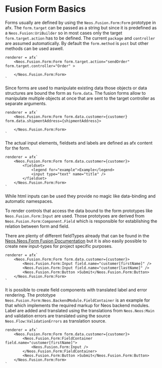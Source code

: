 # Fusion Form Basics

Forms usually are defined by using the `Neos.Fusion.Form:Form` prototype 
in afx. The `form.target` can be passed as a string but since it is 
predefined as a `Neos.Fusion:UriBuilder` so in most cases only the target 
`form.target.action` has to be defined. The current `package` and
`controller` are assumed automatically. By default the `form.method` is `post` but 
other methods can be used aswell. 
 
```
renderer = afx`
    <Neos.Fusion.Form:Form form.target.action="sendOrder" form.target.controller="Order" >

    </Neos.Fusion.Form:Form>
`
```

Since forms are used to manipulate existing data those objects or data structures 
are bound the form as `form.data`. The fusion forms allow to manipulate multiple 
objects at once that are sent to the target controller as separate arguments. 

```
renderer = afx`
    <Neos.Fusion.Form:Form form.data.customer={customer} form.data.shipmentAddress={shipmentAddress}>

    </Neos.Fusion.Form:Form>
`
```

The actual input elements, fieldsets and labels are defined as afx content
for the form.

```
renderer = afx`
    <Neos.Fusion.Form:Form form.data.customer={customer}>
        <fieldset>
            <legend for="example">Example</legend>
            <input type="text" name="title" />
        </fieldset>
    </Neos.Fusion.Form:Form>
`
```

While html inputs can be used they provide no magic like data-binding and 
automatic namespaces. 

To render controls that access the data bound to the form prototypes like 
`Neos.Fusion.Form:Input` are used. Those prototyoes are derived from 
`Neos.Fusion.Form:Component.Field` which is responsible for establishing 
the relation between form and field. 

There are plenty of different fieldTypes already that can be found in the 
[Neos.Neos.Form Fusion Documentation](Documentation/FusionReference.rst) but 
it is also easily possible to create new input-types for project specific
purposes.

```
renderer = afx`
    <Neos.Fusion.Form:Form form.data.customer={customer}>
        <Neos.Fusion.Form:Input field.name="customer[firstName]" />
        <Neos.Fusion.Form:Input field.name="customer[lastName]" />
        <Neos.Fusion.Form:Button >Submit</Neos.Fusion.Form:Button>
    </Neos.Fusion.Form:Form>
`
```

It is possible to create field components with translated label and error 
rendering. The prototype `Neos.Fusion.Form:Neos.BackendModule.FieldContainer` 
is an example for that which implements the required markup for Neos backend modules.
Label are added and translated using the translations from `Neos.Neos:Main` 
and validation errors are translated using the source `Neos.Flow:ValidationErrors` 
as translation source. 

```
renderer = afx`
    <Neos.Fusion.Form:Form form.data.customer={customer}>
        <Neos.Fusion.Form:FieldContainer field.name="customer[firstName]">
            <Neos.Fusion.Form:Input />
        </Neos.Fusion.Form:FieldContainer>
        <Neos.Fusion.Form:Button >Submit</Neos.Fusion.Form:Button>
    </Neos.Fusion.Form:Form>
`
```

